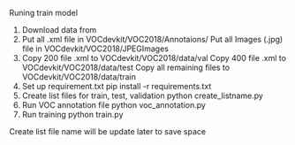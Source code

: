 Runing train model
1. Download data from
2. Put all .xml file in VOCdevkit/VOC2018/Annotaions/
   Put all Images (.jpg) file in VOCdevkit/VOC2018/JPEGImages
3. Copy 200 file .xml to VOCdevkit/VOC2018/data/val
   Copy 400 file .xml to VOCdevkit/VOC2018/data/test
   Copy all remaining files to VOCdevkit/VOC2018/data/train
4. Set up requirement.txt
   pip install -r requirements.txt 
5. Create list files for train, test, validation
   python create_listname.py
6. Run VOC annotation file
   python voc_annotation.py
7. Run training 
   python train.py

Create list file name will be update later to save space
